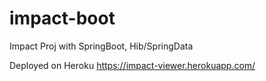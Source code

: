 # impact-boot
Impact Proj with SpringBoot, Hib/SpringData

Deployed on Heroku 
https://impact-viewer.herokuapp.com/
